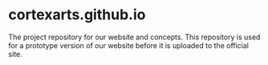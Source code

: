 # cortexarts.github.io
The project repository for our website and concepts.
This repository is used for a prototype version of our website before it is uploaded to the official site.
